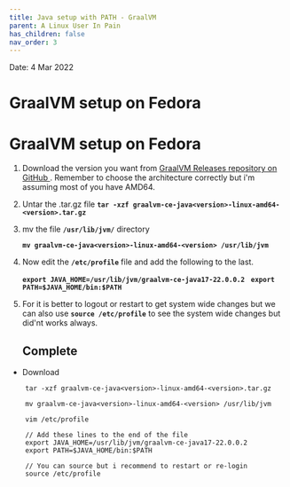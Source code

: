 ```yaml
---
title: Java setup with PATH - GraalVM
parent: A Linux User In Pain
has_children: false
nav_order: 3
---
```

Date: 4 Mar 2022

# GraalVM setup on Fedora
# GraalVM setup on Fedora
1. Download the version you want from [GraalVM Releases repository on GitHub
](https://github.com/graalvm/graalvm-ce-builds/releases). Remember to choose  the architecture correctly but i'm assuming most of you have AMD64.

2. Untar the .tar.gz file
	**`tar -xzf graalvm-ce-java<version>-linux-amd64-<version>.tar.gz`**
3. mv the file **`/usr/lib/jvm/`** directory

	**`mv graalvm-ce-java<version>-linux-amd64-<version> /usr/lib/jvm`**
4. Now edit the  **`/etc/profile`**  file and add the following to the last.

	**`export JAVA_HOME=/usr/lib/jvm/graalvm-ce-java17-22.0.0.2 `**
	**`export PATH=$JAVA_HOME/bin:$PATH`**
	
5. For it is better to logout or restart to get system wide changes but we can also use
	**`source /etc/profile`**
	to see the system wide changes but did'nt works always.
	
	## Complete
* Download
```
	tar -xzf graalvm-ce-java<version>-linux-amd64-<version>.tar.gz

	mv graalvm-ce-java<version>-linux-amd64-<version> /usr/lib/jvm

	vim /etc/profile
	
    // Add these lines to the end of the file 
 	export JAVA_HOME=/usr/lib/jvm/graalvm-ce-java17-22.0.0.2
	export PATH=$JAVA_HOME/bin:$PATH

	// You can source but i recommend to restart or re-login
	source /etc/profile 
```
